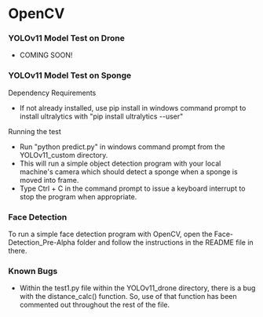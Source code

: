 # OpenCV
### YOLOv11 Model Test on Drone
- COMING SOON!

### YOLOv11 Model Test on Sponge
Dependency Requirements
- If not already installed, use pip install in windows command prompt to install ultralytics with "pip install ultralytics --user"

Running the test
- Run "python predict.py" in windows command prompt from the YOLOv11_custom directory.
- This will run a simple object detection program with your local machine's camera which should detect a sponge when a sponge is moved into frame.
- Type Ctrl + C in the command prompt to issue a keyboard interrupt to stop the program when appropriate.

### Face Detection
To run a simple face detection program with OpenCV, open the
Face-Detection_Pre-Alpha folder and follow the instructions in
the README file in there.

### Known Bugs
- Within the test1.py file within the YOLOv11_drone directory, there is a bug with the distance_calc() function. So, use of that function has been commented out throughout the rest of the file.

